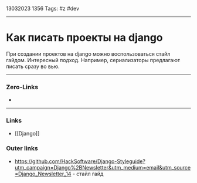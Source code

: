13032023 1356
Tags: #z #dev

---
# Как писать проекты на django

При создании проектов на django можно воспользоваться стайл гайдом. Интересный подход. Например, сериализаторы предлагают писать сразу во вью.

---
### Zero-Links
- 

---
### Links
- [[Django]]

### Outer links
- https://github.com/HackSoftware/Django-Styleguide?utm_campaign=Django%2BNewsletter&utm_medium=email&utm_source=Django_Newsletter_14 - стайл гайд